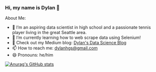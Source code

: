 ### Hi, my name is Dylan 👋

<!--
**dylans0ng/dylans0ng** is a ✨ _special_ ✨ repository because its `README.md` (this file) appears on your GitHub profile.-->


About Me:
- 🔭 I’m an aspiring data scientist in high school and a passionate tennis player living in the great Seattle area. 
- 📖 I’m currently learning how to web scrape data using Selenium!
- 👯 Check out my Medium blog: [Dylan's Data Science Blog](https://medium.com/@dylanhgs)
- 📫 How to reach me: dylanhgs@gmail.com
- 😄 Pronouns: he/him

[![Anurag's GitHub stats](https://github-readme-stats.vercel.app/api?username=dylans0ng)](https://github.com/anuraghazra/github-readme-stats)
